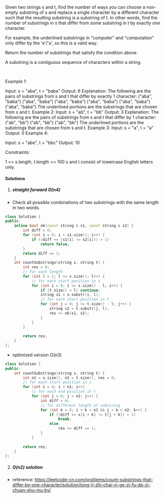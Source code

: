 Given two strings s and t, find the number of ways you can choose a non-empty substring of s and replace a single character by a different character such that the resulting substring is a substring of t. In other words, find the number of substrings in s that differ from some substring in t by exactly one character.

For example, the underlined substrings in "computer" and "computation" only differ by the 'e'/'a', so this is a valid way.

Return the number of substrings that satisfy the condition above.

A substring is a contiguous sequence of characters within a string.

 

Example 1:

Input: s = "aba", t = "baba"
Output: 6
Explanation: The following are the pairs of substrings from s and t that differ by exactly 1 character:
("aba", "baba")
("aba", "baba")
("aba", "baba")
("aba", "baba")
("aba", "baba")
("aba", "baba")
The underlined portions are the substrings that are chosen from s and t.
​​Example 2:
Input: s = "ab", t = "bb"
Output: 3
Explanation: The following are the pairs of substrings from s and t that differ by 1 character:
("ab", "bb")
("ab", "bb")
("ab", "bb")
​​​​The underlined portions are the substrings that are chosen from s and t.
Example 3:
Input: s = "a", t = "a"
Output: 0
Example 4:

Input: s = "abe", t = "bbc"
Output: 10
 

Constraints:

1 <= s.length, t.length <= 100
s and t consist of lowercase English letters only.


#### Solutions

1. ##### straight forward O(n4)

- Check all possible combinations of two substrings with the same length in two words.

```cpp
class Solution {
public:
    inline bool ok(const string & s1, const string & s2) {
        int diff = 0;
        for (int i = 0; i < s1.size(); i++) {
            if ((diff += (s1[i] != s2[i])) > 1)
                return false;
        }
        return diff == 1;
    }
    int countSubstrings(string s, string t) {
        int res = 0;
        // for each length
        for (int l = 1; l <= s.size(); l++) {
            // for each start position in s
            for (int i = 0; i <= s.size() - l; i++) {
                if (t.size() < l) continue;
                string s1 = s.substr(i, l);
                // for each start position in t
                for (int j = 0; j <= t.size() - l; j++) {
                    string s2 = t.substr(j, l);
                    res += ok(s1, s2);
                }
            }
        }
        
        return res;
    }
};
```

- optimized version O(n3)

```cpp
class Solution {
public:
    int countSubstrings(string s, string t) {
        int n1 = s.size(), n2 = t.size(), res = 0;
        // for each start position in s
        for (int i = 0; i < n1; i++)
            // for each end position in t
            for (int j = 0; j < n2; j++) {
                int diff = 0;
                // for different length of substring
                for (int k = 0; i + k < n1 && j + k < n2; k++) {
                    if ((diff += s[i + k] != t[j + k]) > 1)
                        break;
                    else
                        res += diff == 1;
                }
            }
        
        return res;
    }
};
```

2. ##### O(n2) solution

- reference: https://leetcode-cn.com/problems/count-substrings-that-differ-by-one-character/solution/tong-ji-zhi-chai-yi-ge-zi-fu-de-zi-chuan-shu-mu-by/
